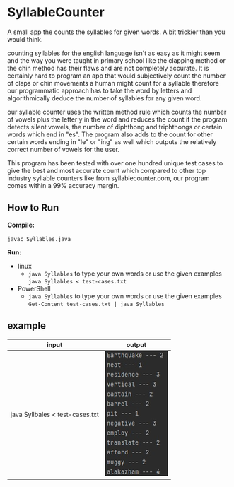 # SyllableCounter

A small app the counts the syllables for given words. A bit trickier than you would think.


counting syllables for the english language isn't as easy as it might seem and the way you were taught in primary school like the clapping method or the chin method has their flaws and are not completely accurate. It is certainly hard to program an app that would subjectively count the number of claps or chin movements a human might count for a syllable therefore our programmatic approach has to take the word by letters and algorithmically deduce the number of syllables for any given word.

our syllable counter uses the written method rule which counts the number of vowels plus the letter y in the word and reduces the count if the program detects silent vowels, the number of diphthong and triphthongs or certain words which end in "es". The program also adds to the count for other certain words ending in "le" or "ing" as well which outputs the relatively correct number of vowels for the user.

This program has been tested with over one hundred unique test cases to give the best and most accurate count which compared to other top industry syllable counters like from syllablecounter.com, our program comes within a 99% accuracy margin.

## How to Run
**Compile:**

`javac Syllables.java`

**Run:**

* linux
  * `java Syllables` to type your own words or use the given examples `java Syllables < test-cases.txt`
* PowerShell
  * `java Syllables` to type your own words or use the given examples `Get-Content test-cases.txt | java Syllables`


## example

| input  | output |
| --- | --- |
| java Syllbales < test-cases.txt | ![sample output](sample-output.jpg) |


